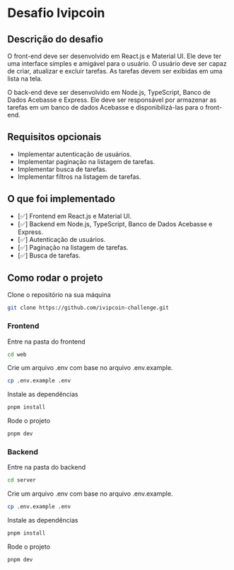 # Desafio Ivipcoin

## Descrição do desafio

O front-end deve ser desenvolvido em React.js e Material UI. Ele deve ter uma interface simples e amigável para o usuário. O usuário deve ser capaz de criar, atualizar e excluir tarefas. As tarefas devem ser exibidas em uma lista na tela.

O back-end deve ser desenvolvido em Node.js, TypeScript, Banco de Dados Acebasse e Express. Ele deve ser responsável por armazenar as tarefas em um banco de dados Acebasse e disponibilizá-las para o front-end.

## Requisitos opcionais

- Implementar autenticação de usuários.
- Implementar paginação na listagem de tarefas.
- Implementar busca de tarefas.
- Implementar filtros na listagem de tarefas.

## O que foi implementado

- [✅] Frontend em React.js e Material UI.
- [✅] Backend em Node.js, TypeScript, Banco de Dados Acebasse e Express.
- [✅] Autenticação de usuários.
- [✅] Paginação na listagem de tarefas.
- [✅] Busca de tarefas.

## Como rodar o projeto

Clone o repositório na sua máquina

```bash
git clone https://github.com/ivipcoin-challenge.git
```

### Frontend

Entre na pasta do frontend

```bash
cd web
```

Crie um arquivo .env com base no arquivo .env.example.

```bash
cp .env.example .env
```

Instale as dependências

```bash
pnpm install
```

Rode o projeto

```bash
pnpm dev
```

### Backend

Entre na pasta do backend

```bash
cd server
```

Crie um arquivo .env com base no arquivo .env.example.

```bash
cp .env.example .env
```

Instale as dependências

```bash
pnpm install
```

Rode o projeto

```bash
pnpm dev
```
